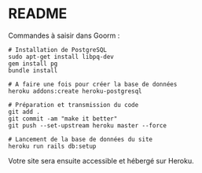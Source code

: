 # README

Commandes à saisir dans Goorm :
```
# Installation de PostgreSQL
sudo apt-get install libpq-dev
gem install pg
bundle install

# A faire une fois pour créer la base de données
heroku addons:create heroku-postgresql

# Préparation et transmission du code
git add .
git commit -am "make it better"
git push --set-upstream heroku master --force

# Lancement de la base de données du site
heroku run rails db:setup
```

Votre site sera ensuite accessible et hébergé sur Heroku.

